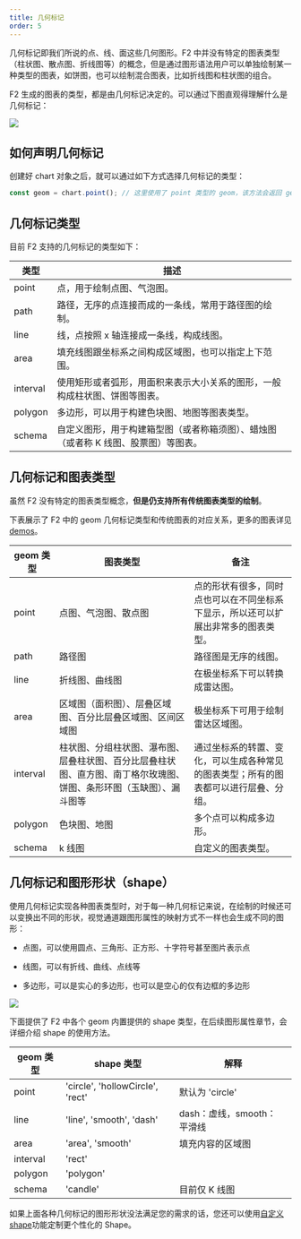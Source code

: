 ```yaml
---
title: 几何标记
order: 5
---
```


几何标记即我们所说的点、线、面这些几何图形。F2 中并没有特定的图表类型（柱状图、散点图、折线图等）的概念，但是通过图形语法用户可以单独绘制某一种类型的图表，如饼图，也可以绘制混合图表，比如折线图和柱状图的组合。

F2 生成的图表的类型，都是由几何标记决定的。可以通过下图直观得理解什么是几何标记：

![](https://gw.alipayobjects.com/zos/rmsportal/ffXoDNzwnXNHoaxtjbfY.png#width=)

## 如何声明几何标记

创建好 chart 对象之后，就可以通过如下方式选择几何标记的类型：

```javascript
const geom = chart.point(); // 这里使用了 point 类型的 geom，该方法会返回 geom 对象
```

## 几何标记类型

目前 F2 支持的几何标记的类型如下：

| **类型** | **描述** |
| --- | --- |
| point | 点，用于绘制点图、气泡图。 |
| path | 路径，无序的点连接而成的一条线，常用于路径图的绘制。 |
| line | 线，点按照 x 轴连接成一条线，构成线图。 |
| area | 填充线图跟坐标系之间构成区域图，也可以指定上下范围。 |
| interval | 使用矩形或者弧形，用面积来表示大小关系的图形，一般构成柱状图、饼图等图表。 |
| polygon | 多边形，可以用于构建色块图、地图等图表类型。 |
| schema | 自定义图形，用于构建箱型图（或者称箱须图）、蜡烛图（或者称 K 线图、股票图）等图表。 |


## 几何标记和图表类型

虽然 F2 没有特定的图表类型概念，**但是仍支持所有传统图表类型的绘制**。

下表展示了 F2 中的 geom 几何标记类型和传统图表的对应关系，更多的图表详见[demos](/zh/examples)。

| **geom 类型** | **图表类型** | **备注** |
| --- | --- | --- |
| point | 点图、气泡图、散点图 | 点的形状有很多，同时点也可以在不同坐标系下显示，所以还可以扩展出非常多的图表类型。 |
| path | 路径图 | 路径图是无序的线图。 |
| line | 折线图、曲线图 | 在极坐标系下可以转换成雷达图。 |
| area | 区域图（面积图）、层叠区域图、百分比层叠区域图、区间区域图 | 极坐标系下可用于绘制雷达区域图。 |
| interval | 柱状图、分组柱状图、瀑布图、层叠柱状图、百分比层叠柱状图、直方图、南丁格尔玫瑰图、饼图、条形环图（玉缺图）、漏斗图等 | 通过坐标系的转置、变化，可以生成各种常见的图表类型；所有的图表都可以进行层叠、分组。 |
| polygon | 色块图、地图 | 多个点可以构成多边形。 |
| schema | k 线图 | 自定义的图表类型。 |


## 几何标记和图形形状（shape）

使用几何标记实现各种图表类型时，对于每一种几何标记来说，在绘制的时候还可以变换出不同的形状，视觉通道跟图形属性的映射方式不一样也会生成不同的图形：

- 点图，可以使用圆点、三角形、正方形、十字符号甚至图片表示点

- 线图，可以有折线、曲线、点线等

- 多边形，可以是实心的多边形，也可以是空心的仅有边框的多边形


![](https://zos.alipayobjects.com/rmsportal/WvfnQeKUnHGVSRg.png#width=)

下面提供了 F2 中各个 geom 内置提供的 shape 类型，在后续图形属性章节，会详细介绍 shape 的使用方法。

| **geom 类型** | **shape 类型** | **解释** |
| --- | --- | --- |
| point | 'circle', 'hollowCircle', 'rect' | 默认为 'circle' |
| line | 'line', 'smooth', 'dash' | dash：虚线，smooth： 平滑线 |
| area | 'area', 'smooth' | 填充内容的区域图 |
| interval | 'rect' |  |
| polygon | 'polygon' |  |
| schema | 'candle' | 目前仅 K 线图 |


如果上面各种几何标记的图形形状没法满足您的需求的话，您还可以使用[自定义 shape](https://www.yuque.com/antv/f2/api-shape)功能定制更个性化的 Shape。
